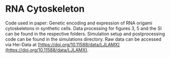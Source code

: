 # RNA Cytoskeleton
Code used in paper: Genetic encoding and expression of RNA origami cytoskeletons in synthetic cells.  Data processing for figures 3, 5 and the SI can be found in the respective folders.  Simulation setup and postprocessing code can be found in the simulations directory.  Raw data can be accessed via Hei-Data at [https://doi.org/10.11588/data/LJLAMX](https://doi.org/10.11588/data/LJLAMX).